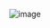 ![image](https://user-images.githubusercontent.com/124002280/222977149-076045b5-19df-4867-ab71-c3d38219c459.png)
